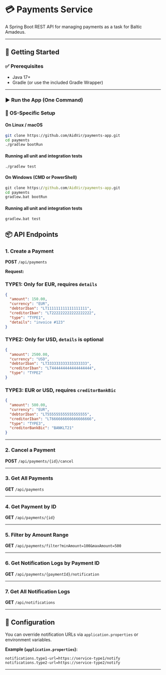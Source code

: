 # 💳 Payments Service

A Spring Boot REST API for managing payments as a task for Baltic Amadeus.

---

## 🚀 Getting Started

### ✅ Prerequisites

- Java 17+
- Gradle (or use the included Gradle Wrapper)

---

### ▶️ Run the App (One Command)

### 🔄 OS-Specific Setup

#### On **Linux / macOS**

```bash
git clone https://github.com/AidVir/payments-app.git
cd payments
./gradlew bootRun
```

#### Running all unit and integration tests

```
./gradlew test 
```

#### On **Windows (CMD or PowerShell)**

```cmd
git clone https://github.com/AidVir/payments-app.git
cd payments
gradlew.bat bootRun
```

#### Running all unit and integration tests

```
gradlew.bat test 
```

## 📦 API Endpoints

### 1. Create a Payment

**POST** `/api/payments`

**Request:**

### TYPE1: Only for EUR, requires `details`

```json
{
  "amount": 150.00,
  "currency": "EUR",
  "debtorIban": "LT111111111111111111",
  "creditorIban": "LT222222222222222222",
  "type": "TYPE1",
  "details": "invoice #123"
}
```

### TYPE2: Only for USD, `details` is optional

```json
{
  "amount": 2500.00,
  "currency": "USD",
  "debtorIban": "LT333333333333333333",
  "creditorIban": "LT444444444444444444",
  "type": "TYPE2"
}
```

### TYPE3: EUR or USD, requires `creditorBankBic`

```json
{
  "amount": 500.00,
  "currency": "EUR",
  "debtorIban": "LT555555555555555555",
  "creditorIban": "LT666666666666666666",
  "type": "TYPE3",
  "creditorBankBic": "BANKLT21"
}
```

---

### 2. Cancel a Payment

**POST** `/api/payments/{id}/cancel`


---

### 3. Get All Payments

**GET** `/api/payments`

---

### 4. Get Payment by ID

**GET** `/api/payments/{id}`

---

### 5. Filter by Amount Range

**GET** `/api/payments/filter?minAmount=100&maxAmount=500`

---

### 6. Get Notification Logs by Payment ID

**GET** `/api/payments/{paymentId}/notification`

---

### 7. Get All Notification Logs

**GET** `/api/notifications`

---

## 🔧 Configuration

You can override notification URLs via `application.properties` or environment variables.

**Example (`application.properties`):**

```properties
notifications.type1-url=https://service-type1/notify
notifications.type2-url=https://service-type2/notify
```

---